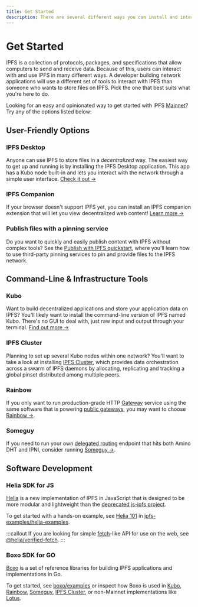 ```yaml
---
title: Get Started
description: There are several different ways you can install and interact with IPFS. Find out which one best suits your needs here.
---
```


# Get Started

IPFS is a collection of protocols, packages, and specifications that allow computers to send and receive data. Because of this, users can interact with and use IPFS in many different ways. A developer building network applications will use a different set of tools to interact with IPFS than someone who wants to store files on IPFS. Pick the one that best suits what you're here to do.

Looking for an easy and opinionated way to get started with IPFS [Mainnet](../concepts/glossary.md#mainnet)? Try any of the options listed below:

## User-Friendly Options

### IPFS Desktop

Anyone can use IPFS to store files in a _decentralized_ way. The easiest way to get up and running is by installing the IPFS Desktop application. This app has a Kubo node built-in and lets you interact with the network through a simple user interface. [Check it out →](./ipfs-desktop.md)

### IPFS Companion

If your browser doesn't support IPFS yet, you can install an IPFS companion extension that will let you view decentralized web content! [Learn more →](./ipfs-companion.md)

### Publish files with a pinning service

Do you want to quickly and easily publish content with IPFS without complex tools? See the [Publish with IPFS quickstart](../quickstart/publish.md), where you'll learn how to use third-party pinning services to pin and provide files to the IPFS network.

## Command-Line & Infrastructure Tools

### Kubo

Want to build decentralized applications and store your application data on IPFS? You'll likely want to install the command-line version of IPFS named Kubo. There's no GUI to deal with, just raw input and output through your terminal. [Find out more →](./command-line.md)

### IPFS Cluster

Planning to set up several Kubo nodes within one network? You'll want to take a look at installing [IPFS Cluster](./server-infrastructure.md), which provides data orchestration across a swarm of IPFS daemons by allocating, replicating and tracking a global pinset distributed among multiple peers.

### Rainbow

If you only want to run production-grade HTTP [Gateway](../concepts/glossary.md#gateway) service using the same software that is powering [public gateways](../concepts/public-utilities.md#public-ipfs-gateways), you may want to choose [Rainbow →](https://github.com/ipfs/rainbow/#readme).

### Someguy

If you need to run your own [delegated routing](../concepts/glossary.md#delegated-routing) endpoint that hits both Amino DHT and IPNI, consider running [Someguy →](https://github.com/ipfs/someguy/#readme).

## Software Development

### Helia SDK for JS

[Helia](https://github.com/ipfs/helia) is a new implementation of IPFS in JavaScript that is designed to be more modular and lightweight than the [deprecated js-ipfs project](https://github.com/ipfs/js-ipfs).

To get started with a hands-on example, see [Helia 101](https://github.com/ipfs-examples/helia-examples/blob/main/examples/helia-101/README.md) in [ipfs-examples/helia-examples](https://github.com/ipfs-examples/helia-examples/tree/main).

:::callout
If you are looking for simple [fetch](https://developer.mozilla.org/en-US/docs/Web/API/Fetch_API)-like API for use on the web, see [@helia/verified-fetch](https://www.npmjs.com/package/@helia/verified-fetch).
:::

### Boxo SDK for GO

[Boxo](https://github.com/ipfs/boxo#readme) is a set of reference libraries for building IPFS applications and implementations in Go.

To get started, see [boxo/examples](https://github.com/ipfs/boxo/tree/main/examples) or inspect how Boxo is used in [Kubo](https://github.com/ipfs/kubo), [Rainbow](https://github.com/ipfs/rainbow/), [Someguy](https://github.com/ipfs/someguy), [IPFS Cluster](https://github.com/ipfs-cluster/ipfs-cluster/), or non-Mainnet implementations like [Lotus](https://github.com/filecoin-project/lotus/).
